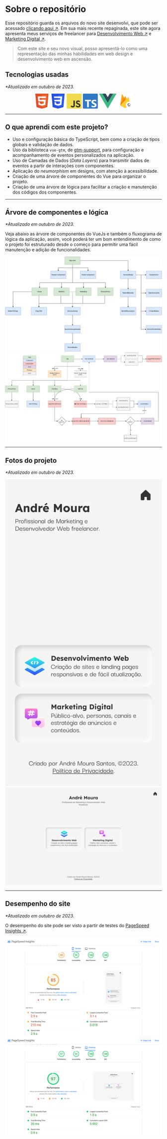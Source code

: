 # Sobre o repositório

Esse repositório guarda os arquivos do novo site desenvolvi, que pode ser acessado [clicando aqui ↗](https://andremourasantos.com.br). Em sua mais recente repaginada, este site agora apresenta meus serviços de freelancer para [Desenvolvimento Web ↗](https://andremourasantos.com.br/desenvolvimento-web) e [Marketing Digital ↗](https://andremourasantos.com.br/marketing-digital).

> Com este site e seu novo visual, posso apresentá-lo como uma representação das minhas habilidades em web design e desenvolvimento web em ascensão.

## Tecnologias usadas

_*Atualizado em outubro de 2023._

<div align="center">
  <img height="48" title="HTML5" src="./public/imagens/html5.png">
  <img height="48" title="CSS3" src="./public/imagens/css3.png">
  <img height="48" title="JavaScript" src="./public/imagens/js.png">
  <img height="48" title="TypeScript" src="./public/imagens/ts.png">
  <img height="48" title="VueJS 3" src="./public/imagens/vuejs.png">
  <img height="48" title="Firebase Hosting" src="./public/imagens/firebase-hosting.png">
</div>

---

## O que aprendi com este projeto?

- Uso e configuração básica do TypeScript, bem como a criação de tipos globais e validação de dados.
- Uso da biblioteca `vue-gtm`, de [gtm-support](https://github.com/gtm-support/vue-gtm), para configuração e acompanhamento de eventos personalizados na aplicação.
- Uso de Camadas de Dados (_Data Layers_) para transmitir dados de eventos a partir de interações com componentes.
- Aplicação do _neumorphism_ em designs, com atenção à acessibilidade.
- Criação de uma árvore de componentes do Vue para organizar o projeto.
- Criação de uma árvore de lógica para facilitar a criação e manutenção dos códigos dos componentes.

---

## Árvore de componentes e lógica

_*Atualizado em outubro de 2023._

Veja abaixo as árvore de componentes do VueJs e também o fluxograma de lógica da aplicação, assim, você poderá ter um bom entendimento de como o projeto foi estruturado desde o começo para permitir uma fácil manutenção e adição de funcionalidades.

<img title="Árvode de componentes do VueJS" src="./public/imagens/vuejs-tree.png">
<img title="Fluxograma de lógica da aplicação" src="./public/imagens/logic-fluxogram.png">

---

## Fotos do projeto

_*Atualizado em outubro de 2023._

<img title="Fotos do site em sua estiliazção para telefone" src="./public/imagens/andremourasantos.com.br_(Samsung Galaxy A52s 5G).png">
<img title="Fotos do site em sua estilização para computador" src="./public/imagens/andremourasantos.com.br_(Generic).png">

---

## Desempenho do site

_*Atualizado em outubro de 2023._

O desempenho do site pode ser visto a partir de testes do [PageSpeed Insights ↗](https://pagespeed.web.dev/analysis?url=https%3A%2F%2Fandremourasantos.com.br%2F).

<img title="Resultados do teste do PageSpeed Insights para telefone" src="./public/imagens/pagespeed-insights-telefone.png">
<img title="Resultados do teste do PageSpeed Insights para computador" src="./public/imagens/pagespeed-insights-computador.png">